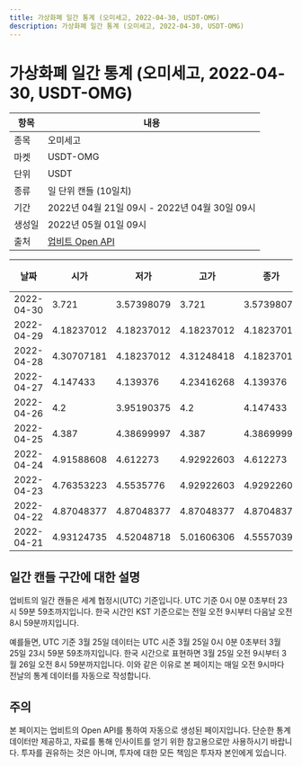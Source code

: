 ```yaml
---
title: 가상화폐 일간 통계 (오미세고, 2022-04-30, USDT-OMG)
description: 가상화폐 일간 통계 (오미세고, 2022-04-30, USDT-OMG)
---
```



가상화폐 일간 통계 (오미세고, 2022-04-30, USDT-OMG)
===

|항목|내용|
|--|--|
|종목|오미세고|
|마켓|USDT-OMG|
|단위|USDT|
|종류|일 단위 캔들 (10일치)|
|기간|2022년 04월 21일 09시 - 2022년 04월 30일 09시|
|생성일|2022년 05월 01일 09시|
|출처|[업비트 Open API](https://docs.upbit.com)|


|날짜|시가|저가|고가|종가|비고|
|--|--|--|--|--|--|
|2022-04-30|3.721|3.57398079|3.721|3.57398079|    |
|2022-04-29|4.18237012|4.18237012|4.18237012|4.18237012|    |
|2022-04-28|4.30707181|4.18237012|4.31248418|4.18237012|    |
|2022-04-27|4.147433|4.139376|4.23416268|4.139376|    |
|2022-04-26|4.2|3.95190375|4.2|4.147433|    |
|2022-04-25|4.387|4.38699997|4.387|4.38699997|    |
|2022-04-24|4.91588608|4.612273|4.92922603|4.612273|    |
|2022-04-23|4.76353223|4.5535776|4.92922603|4.92922603|    |
|2022-04-22|4.87048377|4.87048377|4.87048377|4.87048377|    |
|2022-04-21|4.93124735|4.52048718|5.01606306|4.55570399|    |


일간 캔들 구간에 대한 설명
---


업비트의 일간 캔들은 세계 협정시(UTC) 기준입니다. 
UTC 기준 0시 0분 0초부터 23시 59분 59초까지입니다. 
한국 시간인 KST 기준으로는 전일 오전 9시부터 다음날 오전 8시 59분까지입니다. 


예를들면, UTC 기준 3월 25일 데이터는 UTC 시준 3월 25일 0시 0분 0초부터 3월 25일 23시 59분 59초까지입니다. 
한국 시간으로 표현하면 3월 25일 오전 9시부터 3월 26일 오전 8시 59분까지입니다. 
이와 같은 이유로 본 페이지는 매일 오전 9시마다 전날의 통계 데이터를 자동으로 작성합니다. 


주의
---


본 페이지는 업비트의 Open API를 통하여 자동으로 생성된 페이지입니다. 
단순한 통계 데이터만 제공하고, 자료를 통해 인사이트를 얻기 위한 참고용으로만 사용하시기 바랍니다. 
투자를 권유하는 것은 아니며, 투자에 대한 모든 책임은 투자자 본인에게 있습니다. 
